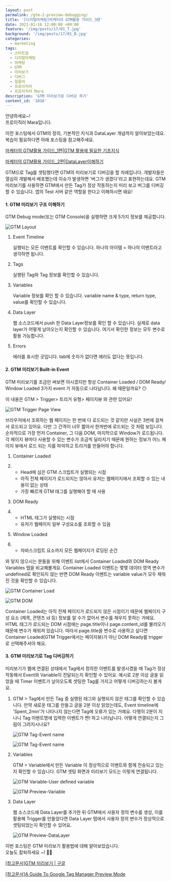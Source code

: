 ```yaml
---
layout: post
permalink: /gtm-2-preview-debugging/
title: '[디지털마케팅]마케터의 GTM활용 가이드_3편'
date: 2021-01-16 12:00:00 +09:00
feature: '/img/posts/17/01_T.jpg'
background: '/img/posts/17/01_B.jpg'
categories:
  - marketing
tags:
  - 스타트업
  - 디지털마케팅
  - 마케팅
  - GTM
  - 미리보기
  - 디버그
  - 일잘러
  - 프로이직러
  - 프로이직러 Mara
description: 'GTM 미리보기로 디버깅 하기'
content_id: '1016'
---
```


안녕하세요~!<br>
프로이직러 Mara입니다.

이전 포스팅에서 GTM의 정의, 기본적인 지식과 DataLayer 개념까지 알아보았는데요. <br>
복습이 필요하다면 아래 포스팅을 참고해주세요. 

[마케터의 GTM활용 가이드_1편|GTM 활용에 필요한 기초지식](https://mara.kim/gtm-0-basic-knowledge/)

[마케터의 GTM활용 가이드_2편|DataLayer이해하기](https://mara.kim/gtm-1-data-layer/)

GTM으로 Tag를 셋팅했다면 GTM의 미리보기로 디버깅을 할 차례입니다. 개발자들은 열심히 개발해서 배포했는데 이슈가 발생하면 '버그가 생겼다'라고 표현하는데요. GTM 미리보기를 사용하면 GTM에서 만든 Tag가 정상 작동하는지 미리 보고 버그를 디버깅할 수 있습니다. 앱의 Test 서버 같은 역할을 한다고 이해하시면 돼요! 

#### 1. GTM 미리보기 구조 이해하기 

GTM Debug mode(또는 GTM Console)을 실행하면 크게 5가지 정보를 제공합니다. 

![GTM Layout](/img/posts/17/01.JPG)

1. Event Timeline 

   실행되는 모든 이벤트를 확인할 수 있습니다. 하나의 아이템 = 하나의 이벤트라고 생각하면 됩니다. 

2. Tags 

   실행된 Tag와 Tag 정보를 확인할 수 있습니다. 

3. Variables

   Variable 정보를 확인 할 수 있습니다. variable name & type, return type, value를 확인할 수 있습니다. 

4. Data Layer 

   웹 소스코드에서 push 한 Data Layer정보를 확인 할 수 있습니다. 실제로 data layer가 어떻게 날아오는지 확인할 수 있습니다. 여기서 확인한 정보는 모두 변수로 활용 가능합니다.

5. Errors 

   에러를 표시한 곳입니다. tab에 숫자가 없다면 에러도 없다는 뜻입니다. 

#### 2. GTM 미리보기 Built-in Event

GTM 미리보기를 조금만 써보면 아시겠지만 항상 Container Loaded / DOM Ready/ Window Loaded 3가지 event 가 자동으로 나타납니다. 왜 때문일까요? 😶

이 내용은 GTM > Trigger> 트리거 유형> 페이지뷰 와 관련 있어요!

![GTM Trigger Page View](/img/posts/17/02JPG)

브라우저에서 조회하는 웹 페이지는 한 번에 다 로드되는 것 같지만 사실은 3번에 걸쳐서 로드되고 있어요. 다만 그 간격이 너무 짧아서 한꺼번에 로드되는 것 처럼 보입니다. 순차적으로 가장 먼저 Container, 그 다음 DOM, 마지막으로 Window가 로드됩니다. 각 페이지 뷰마다 사용할 수 있는 변수가 조금씩 달라지기 때문에 원하는 정보가 어느 페이지 뷰에서 로드 되는 지를 파악하고 트리거를 만들어야 합니다. 

1. Container Loaded 

2. - Head에 심은 GTM 스크립트가 실행되는 시점 
   - 아직 전체 페이지가 로드되지는 않아서 유저는 웹페이지에서 조회할 수 있는 내용이 없는 상태 
   - 가장 빠르게 GTM 태그를 실행해야 할 때 사용

3. DOM Ready 

4. - HTML 태그가 실행되는 시점 
   - 유저가 웹페이지 일부 구성요소를 조회할 수 있음 

5. Window Loaded

6. - 자바스크립트 요소까지 모든 웹페이지가 로딩된 순간 

와 닿지 않으시는 분들을 위해 이벤트 list에서 Container Loaded와 DOM Ready Variables 탭을 비교해볼게요. Container Loaded 이벤트는 몇몇 데이터 영역 변수가 undefined로 확인되지 않는 반면 DOM Ready 이벤트는 variable value가 모두 채워진 것을 확인할 수 있습니다.

![GTM Container Load](/img/posts/17/03.JPG)

![GTM DOM](/img/posts/17/04.JPG)

Container Loaded는 아직 전체 페이지가 로드되지 않은 시점이기 때문에 웹페이지 구성 요소 (제목, 콘텐츠 id 등) 정보를 알 수가 없어서 변수를 채우지 못하는 거에요. HTML 태그가 로드되는 DOM 시점에는 page.title이나 page.content_id를 불러오기 때문에 변수가 채워져 있습니다. 따라서 page.title을 변수로 사용하고 싶다면 Container Loaded(GTM Trigger에서는 페이지뷰)가 아닌 DOM Ready를 trigger로 선택해주셔야 해요. 

#### 3. GTM 미리보기로 Tag 디버깅하기 

미리보기가 웹에 연결된 상태에서 Tag에서 정의한 이벤트를 발생시켰을 때 Tag가 정상 작동해서 Event와 Variable이 전달되는지 확인할 수 있어요. 예시로 2분 이상 글을 읽었을 때 Timer 이벤트가 날아오도록 셋팅한 Tag를 가지고 어떻게 디버깅하는지 볼게요. 

1. GTM > Tag에서 만든 Tag 중 실행된 태그와 실행되지 않은 태그를 확인할 수 있습니다. 만약 새로운 태그를 만들고 글을 2분 이상 읽었는데도, Event timeline에 'Spent_2min'가 나타나지 않는다면 Tag에 오류가 있는 거예요. 다행히 2분이 지나니 Tag 이벤트명에 입력한 이벤트가 짠! 하고 나타납니다. 어떻게 연결되는지 그림이 그려지시나요? 

   

   ![GTM Tag-Event name](/img/posts/17/05.JPG)

   ![GTM Tag-Event name](/img/posts/17/06.JPG)

   

2. Variables

   GTM > Variable에서 만든 Variable 이 정상적으로 이벤트와 함께 전송되고 있는지 확인할 수 있습니다. GTM 셋팅 화면과 미리보기 모드는 이렇게 연결됩니다. 

   

   ![GTM Variable-User defined variable](/img/posts/17/07.JPG)

   ![GTM Preview-Variable](/img/posts/17/08.JPG)

   

3. Data Layer

   웹 소스코드에 Data Layer를 추가한 뒤 GTM에서 사용자 정의 변수를 생성, 이를 활용해 Trigger를 만들었다면 Data Layer 탭에서 사용자 정의 변수가 정상적으로 셋팅되었는지 확인할 수 있어요. 

   ![GTM Preview-DataLayer](/img/posts/17/09.JPG)

이번 포스팅은 GTM 미리보기 활용법에 대해 알아보았습니다.<br>오늘도 칼퇴하세요 ~!  🙋‍♀️

[[참고문서]GTM 미리보기 | 구글](https://support.google.com/tagmanager/answer/6107056?hl=ko)

[[참고문서]A Guide To Google Tag Manager Preview Mode](https://www.analyticsmania.com/post/google-tag-manager-debug-mode/#timeline)